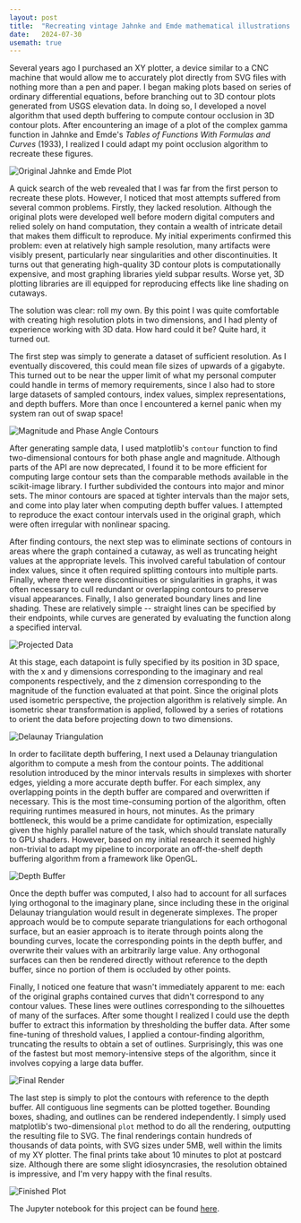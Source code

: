 ```yaml
---
layout: post
title:  "Recreating vintage Jahnke and Emde mathematical illustrations with NumPy and SciPy"
date:   2024-07-30 
usemath: true
---
```


Several years ago I purchased an XY plotter, a device similar to a CNC machine that would allow me to accurately plot directly from SVG files with nothing more than a pen and paper. I began making plots based on series of ordinary differential equations, before branching out to 3D contour plots generated from USGS elevation data. In doing so, I developed a novel algorithm that used depth buffering to compute contour occlusion in 3D contour plots. After encountering an image of a plot of the complex gamma function in Jahnke and Emde's *Tables of Functions With Formulas and Curves* (1933), I realized I could adapt my point occlusion algorithm to recreate these figures.

![Original Jahnke and Emde Plot](/assets/gamma_original.png)

A quick search of the web revealed that I was far from the first person to recreate these plots. However, I noticed that most attempts suffered from several common problems. Firstly, they lacked resolution. Although the original plots were developed well before modern digital computers and relied solely on hand computation, they contain a wealth of intricate detail that makes them difficult to reproduce. My initial experiments confirmed this problem: even at relatively high sample resolution, many artifacts were visibly present, particularly near singularities and other discontinuities. It turns out that generating high-quality 3D contour plots is computationally expensive, and most graphing libraries yield subpar results. Worse yet, 3D plotting libraries are ill equipped for reproducing effects like line shading on cutaways.

The solution was clear: roll my own. By this point I was quite comfortable with creating high resolution plots in two dimensions, and I had plenty of experience working with 3D data. How hard could it be? Quite hard, it turned out. 

The first step was simply to generate a dataset of sufficient resolution. As I eventually discovered, this could mean file sizes of upwards of a gigabyte. This turned out to be near the upper limit of what my personal computer could handle in terms of memory requirements, since I also had to store large datasets of sampled contours, index values, simplex representations, and depth buffers. More than once I encountered a kernel panic when my system ran out of swap space!

![Magnitude and Phase Angle Contours](/assets/gamma_raw_values.jpg)

After generating sample data, I used matplotlib's `contour` function to find two-dimensional contours for both phase angle and magnitude. Although parts of the API are now deprecated, I found it to be more efficient for computing large contour sets than the comparable methods available in the scikit-image library. I further subdivided the contours into major and minor sets. The minor contours are spaced at tighter intervals than the major sets, and come into play later when computing depth buffer values. I attempted to reproduce the exact contour intervals used in the original graph, which were often irregular with nonlinear spacing.

After finding contours, the next step was to eliminate sections of contours in areas where the graph contained a cutaway, as well as truncating height values at the appropriate levels. This involved careful tabulation of contour index values, since it often required splitting contours into multiple parts. Finally, where there were discontinuities or singularities in graphs, it was often necessary to cull redundant or overlapping contours to preserve visual appearances. Finally, I also generated boundary lines and line shading. These are relatively simple -- straight lines can be specified by their endpoints, while curves are generated by evaluating the function along a specified interval.

![Projected Data](/assets/gamma_raw.svg)

At this stage, each datapoint is fully specified by its position in 3D space, with the x and y dimensions corresponding to the imaginary and real components respectively, and the z dimension corresponding to the magnitude of the function evaluated at that point. Since the original plots used isometric perspective, the projection algorithm is relatively simple. An isometric shear transformation is applied, followed by a series of rotations to orient the data before projecting down to two dimensions.

![Delaunay Triangulation](/assets/gamma_delaunay.jpg)

In order to facilitate depth buffering, I next used a Delaunay triangulation algorithm to compute a mesh from the contour points. The additional resolution introduced by the minor intervals results in simplexes with shorter edges, yielding a more accurate depth buffer. For each simplex, any overlapping points in the depth buffer are compared and overwritten if necessary. This is the most time-consuming portion of the algorithm, often requiring runtimes measured in hours, not minutes. As the primary bottleneck, this would be a prime candidate for optimization, especially given the highly parallel nature of the task, which should translate naturally to GPU shaders. However, based on my initial research it seemed highly non-trivial to adapt my pipeline to incorporate an off-the-shelf depth buffering algorithm from a framework like OpenGL.

![Depth Buffer](/assets/gamma_zbuffer.png)

Once the depth buffer was computed, I also had to account for all surfaces lying orthogonal to the imaginary plane, since including these in the original Delaunay triangulation would result in degenerate simplexes. The proper approach would be to compute separate triangulations for each orthogonal surface, but an easier approach is to iterate through points along the bounding curves, locate the corresponding points in the depth buffer, and overwrite their values with an arbitrarily large value. Any orthogonal surfaces can then be rendered directly without reference to the depth buffer, since no portion of them is occluded by other points.

Finally, I noticed one feature that wasn't immediately apparent to me: each of the original graphs contained curves that didn't correspond to any contour values. These lines were outlines corresponding to the silhouettes of many of the surfaces. After some thought I realized I could use the depth buffer to extract this information by thresholding the buffer data. After some fine-tuning of threshold values, I applied a contour-finding algorithm, truncating the results to obtain a set of outlines. Surprisingly, this was one of the fastest but most memory-intensive steps of the algorithm, since it involves copying a large data buffer.

![Final Render](/assets/gamma_hi_res.svg)

The last step is simply to plot the contours with reference to the depth buffer. All contiguous line segments can be plotted together. Bounding boxes, shading, and outlines can be rendered independently. I simply used matplotlib's two-dimensional `plot` method to do all the rendering, outputting the resulting file to SVG. The final renderings contain hundreds of thousands of data points, with SVG sizes under 5MB, well within the limits of my XY plotter. The final prints take about 10 minutes to plot at postcard size. Although there are some slight idiosyncrasies, the resolution obtained is impressive, and I'm very happy with the final results.

![Finished Plot](/assets/gamma_plot.jpg)

The Jupyter notebook for this project can be found [here](https://github.com/willishoke/notebooks/blob/main/gamma.ipynb).